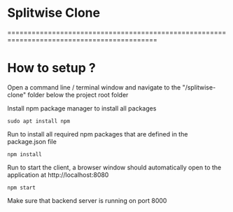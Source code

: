 # Splitwise Clone
===========================================================================================

# How to setup ?
Open a command line / terminal window and navigate to the "/splitwise-clone" folder below the project root folder

Install npm package manager to install all packages
```
sudo apt install npm
```

Run to install all required npm packages that are defined in the package.json file
```
npm install
```

Run to start the client, a browser window should automatically open to the application at http://localhost:8080

```
npm start
```

Make sure that backend server is running on port 8000
